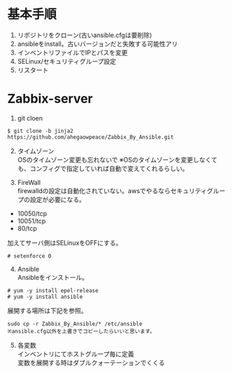# 基本手順

1. リポジトリをクローン(古いansible.cfgは要削除)  
2. ansibleをinstall。古いバージョンだと失敗する可能性アリ  
3. インベントリファイルでIPとパスを変更  
4. SELinux/セキュリティグループ設定  
5. リスタート

# Zabbix-server

1. git cloen  
```
$ git clone -b jinja2 https://github.com/ahegaowpeace/Zabbix_By_Ansible.git
```

2. タイムゾーン  
OSのタイムゾーン変更も忘れないで
※OSのタイムゾーンを変更しなくても、コンフィグで指定していれば自動で変えてくれるらしい。

3. FireWall  
firewalldの設定は自動化されていない。awsでやるならセキュリティグループの設定が必要になる。  

- 10050/tcp
- 10051/tcp
- 80/tcp

加えてサーバ側はSELinuxをOFFにする。
```
# setenforce 0
```

4. Ansible  
Ansibleをインストール。
```
# yum -y install epel-release
# yum -y install ansible
```
展開する場所は下記を参照。
```
sudo cp -r Zabbix_By_Ansible/* /etc/ansible
※ansible.cfg以外を上書きでコピーしたらいいと思います。
```

5. 各変数  
インベントリにてホストグループ毎に定義  
変数を展開する時はダブルクォーテーションでくくる
